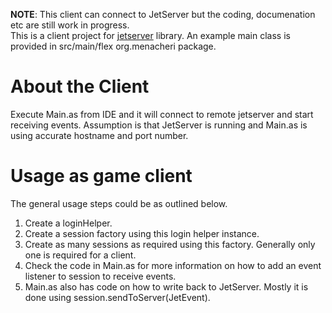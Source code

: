 **NOTE**: This client can connect to JetServer but the coding, documenation etc are still work in progress.   
This is a client project for [jetserver](https://github.com/menacher/java-game-server/tree/master/jetserver) library. An example main class is provided in src/main/flex org.menacheri package.

About the Client
================
Execute Main.as from IDE and it will connect to remote jetserver and start receiving events. Assumption is that JetServer is running and Main.as is using accurate hostname and port number.

Usage as game client
====================
The general usage steps could be as outlined below.    
1.  Create a loginHelper.     
2.  Create a session factory using this login helper instance.    
3.  Create as many sessions as required using this factory. Generally only one is required for a client.    
4.  Check the code in Main.as for more information on how to add an event listener to session to receive events.    
5.  Main.as also has code on how to write back to JetServer. Mostly it is done using session.sendToServer(JetEvent).    

        